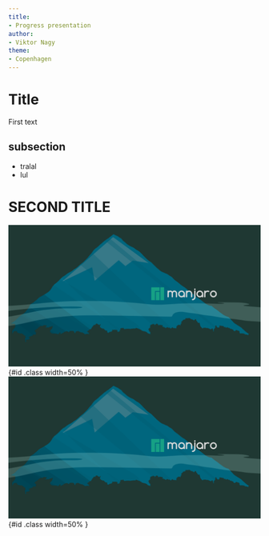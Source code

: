 ```yaml
---
title:
- Progress presentation
author:
- Viktor Nagy
theme:
- Copenhagen
---
```

# Title

First text 

## subsection

+ tralal
+ lul


# SECOND TITLE

![image](pic.png){#id .class width=50% }
![image](pic.png){#id .class width=50% }
